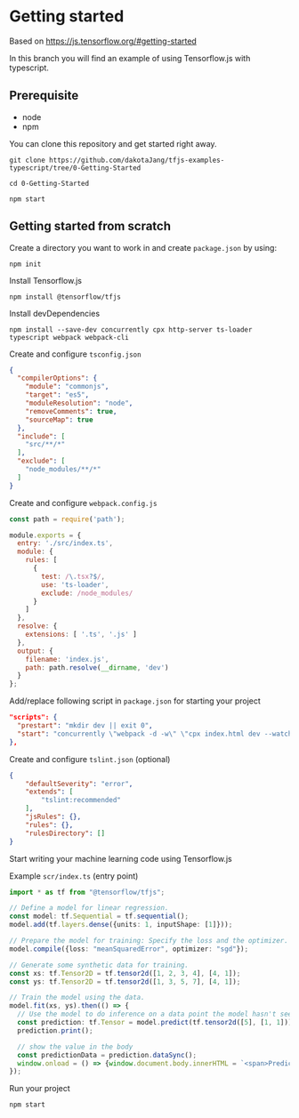 # Getting started
Based on https://js.tensorflow.org/#getting-started

In this branch you will find an example of using Tensorflow.js with typescript.

## Prerequisite
- node
- npm

You can clone this repository and get started right away.
```
git clone https://github.com/dakotaJang/tfjs-examples-typescript/tree/0-Getting-Started

cd 0-Getting-Started

npm start
```

## Getting started from scratch

Create a directory you want to work in and create `package.json` by using:
```
npm init
```

Install Tensorflow.js
```
npm install @tensorflow/tfjs
```

Install devDependencies
```
npm install --save-dev concurrently cpx http-server ts-loader typescript webpack webpack-cli
```

Create and configure `tsconfig.json`
```json
{
  "compilerOptions": {
    "module": "commonjs",
    "target": "es5",
    "moduleResolution": "node",
    "removeComments": true,
    "sourceMap": true
  },
  "include": [
    "src/**/*"
  ],
  "exclude": [
    "node_modules/**/*"
  ]
}
```

Create and configure `webpack.config.js`
```js
const path = require('path');

module.exports = {
  entry: './src/index.ts',
  module: {
    rules: [
      {
        test: /\.tsx?$/,
        use: 'ts-loader',
        exclude: /node_modules/
      }
    ]
  },
  resolve: {
    extensions: [ '.ts', '.js' ]
  },
  output: {
    filename: 'index.js',
    path: path.resolve(__dirname, 'dev')
  }
};
```

Add/replace following script in `package.json` for starting your project
```json
"scripts": {
  "prestart": "mkdir dev || exit 0",
  "start": "concurrently \"webpack -d -w\" \"cpx index.html dev --watch\" \"http-server dev -o -c-1\""
},
```

Create and configure `tslint.json` (optional)
```json
{
    "defaultSeverity": "error",
    "extends": [
        "tslint:recommended"
    ],
    "jsRules": {},
    "rules": {},
    "rulesDirectory": []
}
```


Start writing your machine learning code using Tensorflow.js

Example `scr/index.ts` (entry point)
```ts
import * as tf from "@tensorflow/tfjs";

// Define a model for linear regression.
const model: tf.Sequential = tf.sequential();
model.add(tf.layers.dense({units: 1, inputShape: [1]}));

// Prepare the model for training: Specify the loss and the optimizer.
model.compile({loss: "meanSquaredError", optimizer: "sgd"});

// Generate some synthetic data for training.
const xs: tf.Tensor2D = tf.tensor2d([1, 2, 3, 4], [4, 1]);
const ys: tf.Tensor2D = tf.tensor2d([1, 3, 5, 7], [4, 1]);

// Train the model using the data.
model.fit(xs, ys).then(() => {
  // Use the model to do inference on a data point the model hasn't seen before:/
  const prediction: tf.Tensor = model.predict(tf.tensor2d([5], [1, 1])) as tf.Tensor;
  prediction.print();

  // show the value in the body
  const predictionData = prediction.dataSync();
  window.onload = () => {window.document.body.innerHTML = `<span>Prediction: ${predictionData}</span>`; };
});
```

Run your project
```
npm start
```
